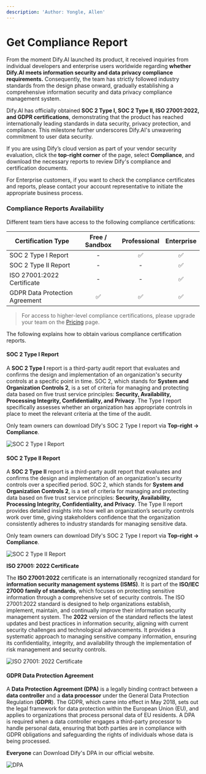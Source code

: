 ```yaml
---
description: 'Author: Yongle, Allen'
---
```


# Get Compliance Report

From the moment Dify.AI launched its product, it received inquiries from individual developers and enterprise users worldwide regarding **whether Dify.AI meets information security and data privacy compliance requirements.** Consequently, the team has strictly followed industry standards from the design phase onward, gradually establishing a comprehensive information security and data privacy compliance management system.

Dify.AI has officially obtained **SOC 2 Type I, SOC 2 Type II, ISO 27001:2022, and GDPR certifications**, demonstrating that the product has reached internationally leading standards in data security, privacy protection, and compliance. This milestone further underscores Dify.AI's unwavering commitment to user data security.

If you are using Dify’s cloud version as part of your vendor security evaluation, click the **top-right corner** of the page, select **Compliance**, and download the necessary reports to review Dify's compliance and certification documents.

For Enterprise customers, if you want to check the compliance certificates and reports, please contact your account representative to initiate the appropriate business process.

### Compliance Reports Availability

Different team tiers have access to the following compliance certifications:

| Certification Type             | Free / Sandbox | Professional | Enterprise |
| ------------------------------ | :------------: | :----------: | :--------: |
| SOC 2 Type I Report            |        -       |       ✅      |      ✅     |
| SOC 2 Type II Report           |        -       |       -      |      ✅     |
| ISO 27001:2022 Certificate     |        -       |       -      |      ✅     |
| GDPR Data Protection Agreement |        ✅       |       ✅      |      ✅     |

> For access to higher-level compliance certifications, please upgrade your team on the [Pricing](https://dify.ai/pricing) page.

The following explains how to obtain various compliance certification reports.

#### **SOC 2 Type I Report**

A **SOC 2 Type I** report is a third-party audit report that evaluates and confirms the design and implementation of an organization's security controls at a specific point in time. SOC 2, which stands for **System and Organization Controls 2**, is a set of criteria for managing and protecting data based on five trust service principles: **Security, Availability, Processing Integrity, Confidentiality, and Privacy**. The Type I report specifically assesses whether an organization has appropriate controls in place to meet the relevant criteria at the time of the audit.

Only team owners can download Dify's SOC 2 Type I report via **Top-right → Compliance**.

![SOC 2 Type I Report](https://assets-docs.dify.ai/2025/02/552f4358bea904c4bf12a131a410916c.png)

#### **SOC 2 Type II Report**

A **SOC 2 Type II** report is a third-party audit report that evaluates and confirms the design and implementation of an organization's security controls over a specified period. SOC 2, which stands for **System and Organization Controls 2**, is a set of criteria for managing and protecting data based on five trust service principles: **Security, Availability, Processing Integrity, Confidentiality, and Privacy**. The Type II report provides detailed insights into how well an organization’s security controls work over time, giving stakeholders confidence that the organization consistently adheres to industry standards for managing sensitive data.

Only team owners can download Dify's SOC 2 Type I report via **Top-right → Compliance**.

![SOC 2 Type <strong>II</strong> Report](https://assets-docs.dify.ai/2025/02/06975e86faba9928a11c962a57aa454f.png)

**ISO 27001: 2022 Certificate**

The **ISO 27001:2022** certificate is an internationally recognized standard for **information security management systems (ISMS)**. It is part of the **ISO/IEC 27000 family of standards**, which focuses on protecting sensitive information through a comprehensive set of security controls. The ISO 27001:2022 standard is designed to help organizations establish, implement, maintain, and continually improve their information security management system. The **2022** version of the standard reflects the latest updates and best practices in information security, aligning with current security challenges and technological advancements. It provides a systematic approach to managing sensitive company information, ensuring its confidentiality, integrity, and availability through the implementation of risk management and security controls.

![<strong>ISO 27001: 2022 Certificate</strong>](https://assets-docs.dify.ai/2025/02/7aaf7771af28bf7182bf7fda40c7b5bb.png)

#### **GDPR Data Protection Agreement**

A **Data Protection Agreement (DPA)** is a legally binding contract between a **data controller** and a **data processor** under the General Data Protection Regulation (**GDPR**). The GDPR, which came into effect in May 2018, sets out the legal framework for data protection within the European Union (EU), and applies to organizations that process personal data of EU residents. A DPA is required when a data controller engages a third-party processor to handle personal data, ensuring that both parties are in compliance with GDPR obligations and safeguarding the rights of individuals whose data is being processed.

**Everyone** can Download Dify's DPA in our official website.

![DPA](https://assets-docs.dify.ai/2025/02/291cddb3bf9dfd8c92967eabb87b95a0.png)

